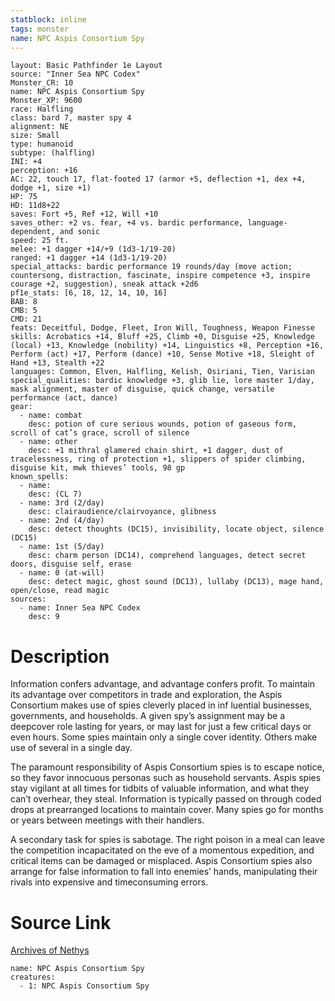 ```yaml
---
statblock: inline
tags: monster
name: NPC Aspis Consortium Spy
---
```

```statblock
layout: Basic Pathfinder 1e Layout
source: "Inner Sea NPC Codex"
Monster_CR: 10
name: NPC Aspis Consortium Spy
Monster_XP: 9600
race: Halfling
class: bard 7, master spy 4
alignment: NE
size: Small
type: humanoid
subtype: (halfling)
INI: +4
perception: +16
AC: 22, touch 17, flat-footed 17 (armor +5, deflection +1, dex +4, dodge +1, size +1)
HP: 75
HD: 11d8+22
saves: Fort +5, Ref +12, Will +10
saves_other: +2 vs. fear, +4 vs. bardic performance, language-dependent, and sonic
speed: 25 ft.
melee: +1 dagger +14/+9 (1d3-1/19-20)
ranged: +1 dagger +14 (1d3-1/19-20)
special_attacks: bardic performance 19 rounds/day (move action; countersong, distraction, fascinate, inspire competence +3, inspire courage +2, suggestion), sneak attack +2d6
pf1e_stats: [6, 18, 12, 14, 10, 16]
BAB: 8
CMB: 5
CMD: 21
feats: Deceitful, Dodge, Fleet, Iron Will, Toughness, Weapon Finesse
skills: Acrobatics +14, Bluff +25, Climb +0, Disguise +25, Knowledge (local) +13, Knowledge (nobility) +14, Linguistics +8, Perception +16, Perform (act) +17, Perform (dance) +10, Sense Motive +18, Sleight of Hand +13, Stealth +22
languages: Common, Elven, Halfling, Kelish, Osiriani, Tien, Varisian
special_qualities: bardic knowledge +3, glib lie, lore master 1/day, mask alignment, master of disguise, quick change, versatile performance (act, dance)
gear:
  - name: combat
    desc: potion of cure serious wounds, potion of gaseous form, scroll of cat’s grace, scroll of silence
  - name: other
    desc: +1 mithral glamered chain shirt, +1 dagger, dust of tracelessness, ring of protection +1, slippers of spider climbing, disguise kit, mwk thieves’ tools, 98 gp
known_spells:
  - name:
    desc: (CL 7)
  - name: 3rd (2/day)
    desc: clairaudience/clairvoyance, glibness
  - name: 2nd (4/day)
    desc: detect thoughts (DC15), invisibility, locate object, silence (DC15)
  - name: 1st (5/day)
    desc: charm person (DC14), comprehend languages, detect secret doors, disguise self, erase
  - name: 0 (at-will)
    desc: detect magic, ghost sound (DC13), lullaby (DC13), mage hand, open/close, read magic
sources:
  - name: Inner Sea NPC Codex
    desc: 9
```
# Description
Information confers advantage, and advantage confers profit. To maintain its advantage over competitors in trade and exploration, the Aspis Consortium makes use of spies cleverly placed in inf luential businesses, governments, and households. A given spy’s assignment may be a deepcover role lasting for years, or may last for just a few critical days or even hours. Some spies maintain only a single cover identity. Others make use of several in a single day.

The paramount responsibility of Aspis Consortium spies is to escape notice, so they favor innocuous personas such as household servants. Aspis spies stay vigilant at all times for tidbits of valuable information, and what they can’t overhear, they steal. Information is typically passed on through coded drops at prearranged locations to maintain cover. Many spies go for months or years between meetings with their handlers.

A secondary task for spies is sabotage. The right poison in a meal can leave the competition incapacitated on the eve of a momentous expedition, and critical items can be damaged or misplaced. Aspis Consortium spies also arrange for false information to fall into enemies’ hands, manipulating their rivals into expensive and timeconsuming errors.
# Source Link
[Archives of Nethys](https://aonprd.com/NPCDisplay.aspx?ItemName=Aspis%20Consortium%20Spy)
```encounter-table
name: NPC Aspis Consortium Spy
creatures:
  - 1: NPC Aspis Consortium Spy
```
